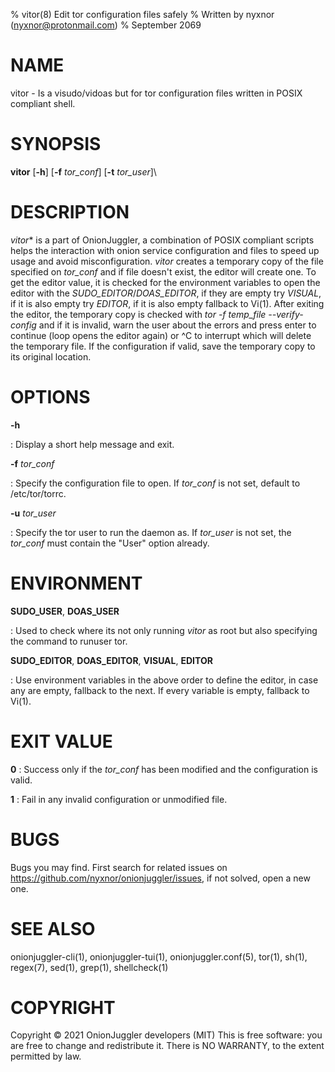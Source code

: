 % vitor(8) Edit tor configuration files safely
% Written by nyxnor (nyxnor@protonmail.com)
% September 2069

# NAME

vitor - Is a visudo/vidoas but for tor configuration files written in POSIX compliant shell.


# SYNOPSIS

**vitor** [**-h**] [**-f** *tor_conf*] [**-t** *tor_user*]\

# DESCRIPTION

*vitor** is a part of OnionJuggler, a combination of POSIX compliant scripts helps the interaction with onion service configuration and files to speed up usage and avoid misconfiguration. *vitor* creates a temporary copy of the file specified on *tor_conf* and if file doesn't exist, the editor will create one. To get the editor value, it is checked for the environment variables to open the editor with the *SUDO_EDITOR*/*DOAS_EDITOR*, if they are empty try *VISUAL*, if it is also empty try *EDITOR*, if it is also empty fallback to Vi(1). After exiting the editor, the temporary copy is checked with *tor -f temp_file --verify-config* and if it is invalid, warn the user about the errors and press enter to continue (loop opens the editor again) or ^C to interrupt which will delete the temporary file. If the configuration if valid, save the temporary copy to its original location.


# OPTIONS

**-h**

: Display a short help message and exit.

**-f** *tor_conf*

: Specify the configuration file to open. If *tor_conf* is not set, default to /etc/tor/torrc.

**-u** *tor_user*

: Specify the tor user to run the daemon as. If *tor_user* is not set, the *tor_conf* must contain the \"User\" option already.


# ENVIRONMENT

**SUDO_USER**, **DOAS_USER**

: Used to check where its not only running *vitor* as root but also specifying the command to runuser tor.

**SUDO_EDITOR**, **DOAS_EDITOR**, **VISUAL**, **EDITOR**

: Use environment variables in the above order to define the editor, in case any are empty, fallback to the next. If every variable is empty, fallback to Vi(1).


# EXIT VALUE

**0**
: Success only if the *tor_conf* has been modified and the configuration is valid.

**1**
: Fail in any invalid configuration or unmodified file.


# BUGS

Bugs you may find. First search for related issues on https://github.com/nyxnor/onionjuggler/issues, if not solved, open a new one.


# SEE ALSO

onionjuggler-cli(1), onionjuggler-tui(1), onionjuggler.conf(5), tor(1), sh(1), regex(7), sed(1), grep(1), shellcheck(1)


# COPYRIGHT

Copyright  ©  2021  OnionJuggler developers (MIT)
This is free software: you are free to change and redistribute it.  There is NO WARRANTY, to the extent permitted by law.
